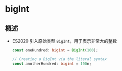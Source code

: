 # bigInt

## 概述

  - ES2020 引入原始类型 `BigInt`，用于表示非常大的整数

    ```typescript
    const oneHundred: bigint = BigInt(100);

    // Creating a BigInt via the literal syntax
    const anotherHundred: bigint = 100n;
    ```
